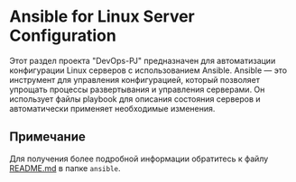 # Ansible for Linux Server Configuration

Этот раздел проекта "DevOps-PJ" предназначен для автоматизации конфигурации Linux серверов с использованием Ansible. Ansible — это инструмент для управления конфигурацией, который позволяет упрощать процессы развертывания и управления серверами. Он использует файлы playbook для описания состояния серверов и автоматически применяет необходимые изменения.

## Примечание
Для получения более подробной информации обратитесь к файлу [README.md](https://github.com/ZephronixQ/DevOps-PJ/blob/main/ansible/README.md) в папке `ansible`.
